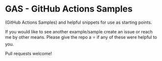 # GAS - GitHub Actions Samples
(GitHub Actions Samples) and helpful snippets for use as starting points.

If you would like to see another example/sample create an issue or reach me by other means.
Please give the repo a :star: if any of these were helpful to you.

Pull requests welcome!
